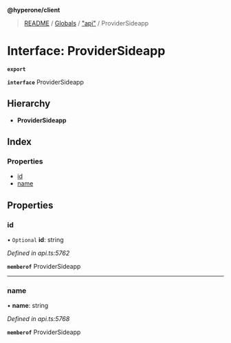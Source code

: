 **@hyperone/client**

> [README](../README.md) / [Globals](../globals.md) / ["api"](../modules/_api_.md) / ProviderSideapp

# Interface: ProviderSideapp

**`export`** 

**`interface`** ProviderSideapp

## Hierarchy

* **ProviderSideapp**

## Index

### Properties

* [id](_api_.providersideapp.md#id)
* [name](_api_.providersideapp.md#name)

## Properties

### id

• `Optional` **id**: string

*Defined in api.ts:5762*

**`memberof`** ProviderSideapp

___

### name

•  **name**: string

*Defined in api.ts:5768*

**`memberof`** ProviderSideapp
